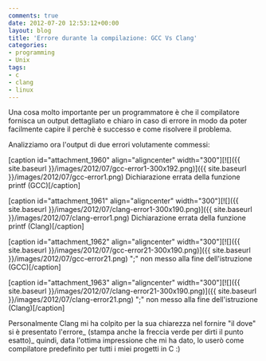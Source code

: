 ```yaml
---
comments: true
date: 2012-07-20 12:53:12+00:00
layout: blog
title: 'Errore durante la compilazione: GCC Vs Clang'
categories:
- programming
- Unix
tags:
- c
- clang
- linux
---
```


Una cosa molto importante per un programmatore è che il compilatore fornisca un output dettagliato e chiaro in caso di errore in modo da poter facilmente capire il perchè è successo e come risolvere il problema.

Analizziamo ora l'output di due errori volutamente commessi:

<!-- more -->

[caption id="attachment_1960" align="aligncenter" width="300"][![]({{ site.baseurl }}/images/2012/07/gcc-error1-300x192.png)]({{ site.baseurl }}/images/2012/07/gcc-error1.png) Dichiarazione errata della funzione printf (GCC)[/caption]

[caption id="attachment_1961" align="aligncenter" width="300"][![]({{ site.baseurl }}/images/2012/07/clang-error1-300x190.png)]({{ site.baseurl }}/images/2012/07/clang-error1.png) Dichiarazione errata della funzione printf (Clang)[/caption]

[caption id="attachment_1962" align="aligncenter" width="300"][![]({{ site.baseurl }}/images/2012/07/gcc-error21-300x190.png)]({{ site.baseurl }}/images/2012/07/gcc-error21.png) ";" non messo alla fine dell'istruzione (GCC)[/caption]

[caption id="attachment_1963" align="aligncenter" width="300"][![]({{ site.baseurl }}/images/2012/07/clang-error21-300x190.png)]({{ site.baseurl }}/images/2012/07/clang-error21.png) ";" non messo alla fine dell'istruzione (Clang)[/caption]

Personalmente Clang mi ha colpito per la sua chiarezza nel fornire "il dove" si è presentato l'errore_ (stampa anche la freccia verde per dirti il punto esatto)_ quindi, data l'ottima impressione che mi ha dato, lo userò come compilatore predefinito per tutti i miei progetti in C :)

